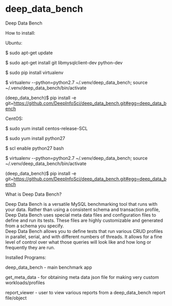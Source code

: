 # deep_data_bench
Deep Data Bench

How to install:

Ubuntu:

$ sudo apt-get update

$ sudo apt-get install git libmysqlclient-dev python-dev

$ sudo pip install virtualenv

$ virtualenv --python=python2.7 ~/.venv/deep_data_bench; source ~/.venv/deep_data_bench/bin/activate

(deep_data_bench)$ pip install -e git+https://github.com/DeepInfoSci/deep_data_bench.git#egg=deep_data_bench



CentOS:

$ sudo yum install centos-release-SCL

$ sudo yum install python27

$ scl enable python27 bash

$ virtualenv --python=python2.7 ~/.venv/deep_data_bench; source ~/.venv/deep_data_bench/bin/activate

(deep_data_bench)$ pip install -e git+https://github.com/DeepInfoSci/deep_data_bench.git#egg=deep_data_bench


What is Deep Data Bench?

Deep Data Bench is a versatile MySQL benchmarking tool that runs with your data. 
Rather than using a consistent schema and transaction profile, Deep Data Bench 
uses special meta data files and configuration files to define and run its tests. These 
files are highly customizable and generated from a schema you specify.  
Deep Data Bench allows you to define tests that run various CRUD profiles in 
parallel, serial, and with different numbers of threads. It allows for a fine level of 
control over what those queries will look like and how long or frequently they are 
run.


Installed Programs:

deep_data_bench  -  main benchmark app

get_meta_data - for obtaining meta data json file for making very custom workloads/profiles

report_viewer -  user to view various reports from a deep_data_bench report file/object





